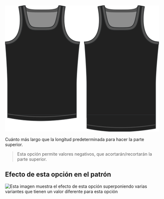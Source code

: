 ![La opción de bonus de longitud en Aaron](./lengthbonus.svg)

Cuánto más largo que la longitud predeterminada para hacer la parte superior.

> Esta opción permite valores negativos, que acortarán/recortarán la parte superior.

## Efecto de esta opción en el patrón

![Esta imagen muestra el efecto de esta opción superponiendo varias variantes que tienen un valor diferente para esta opción](aaron\_lengthbonus\_sample.svg "Efecto de esta opción en el patrón")
